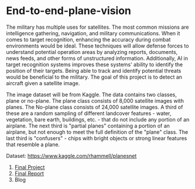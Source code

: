 # End-to-end-plane-vision

The military has multiple uses for satellites. The most common missions are intelligence gathering, navigation, and military communications. When it comes to target recognition, enhancing the accuracy during combat environments would be ideal. These techniques will allow defense forces to understand potential operation areas by analyzing reports, documents, news feeds, and other forms of unstructured information. Additionally, AI in target recognition systems improves these systems' ability to identify the position of their targets. Being able to track and identify potential threats would be beneficial to the military. The goal of this project is to detect an aircraft given a satellite image.
 
The image dataset will be from Kaggle. The data contains two classes, plane or no-plane. The plane class consists of 8,000 satellite images with planes. The No-plane class consists of 24,000 satellite images. A third of these are a random sampling of different landcover features - water, vegetation, bare earth, buildings, etc. - that do not include any portion of an airplane. The next third is "partial planes" containing a portion of an airplane, but not enough to meet the full definition of the "plane" class. The last third is "confusers" - chips with bright objects or strong linear features that resemble a plane.

Dataset: https://www.kaggle.com/rhammell/planesnet

1. [Final Project](https://github.com/terrenceturner/End-to-end-plane-vision/blob/master/Plane_Vision.ipynb)
2. [Final Report](https://github.com/terrenceturner/End-to-end-plane-vision/blob/master/Capstone%20Project%202%20Report.pdf)
3. Blog
